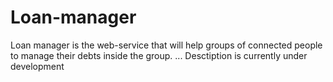 # Loan-manager
Loan manager is the web-service that will help groups of connected people to manage their debts inside the group.
... Desctiption is currently under development
